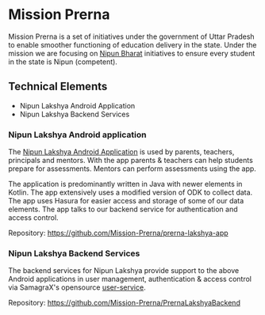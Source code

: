 # Mission Prerna

Mission Prerna is a set of initiatives under the government of Uttar Pradesh to enable smoother
functioning of education delivery in the state. Under the mission we are focusing
on [Nipun Bharat](https://nipunbharat.education.gov.in/)
initiatives to ensure every student in the state is Nipun (competent).

## Technical Elements

* Nipun Lakshya Android Application
* Nipun Lakshya Backend Services

### Nipun Lakshya Android application

The [Nipun Lakshya Android Application](https://play.google.com/store/apps/details?id=org.samagra.missionPrerna&hl=en_IN&gl=US)
is used by parents, teachers, principals and mentors. With the app parents & teachers can help
students prepare for assessments. Mentors can perform assessments using the app.

The application is predominantly written in Java with newer elements in Kotlin. The app extensively
uses a modified version of ODK to collect data. The app uses Hasura for easier access and storage of
some of our data elements. The app talks to our backend service for authentication and access
control.

Repository: https://github.com/Mission-Prerna/prerna-lakshya-app

### Nipun Lakshya Backend Services

The backend services for Nipun Lakshya provide support to the above Android applications in user
management, authentication & access control via SamagraX's
opensource [user-service](https://github.com/Samagra-Development/user-service).

Repository: https://github.com/Mission-Prerna/PrernaLakshyaBackend